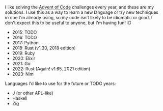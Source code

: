 I like solving the [Advent of Code](https://adventofcode.com/) challenges every year, and these are my solutions. I use this as a way to learn a new language or try new techniques in one I'm already using, so my code isn't likely to be idiomatic or good. I don't expect this to be useful to anyone, but I'm having fun! :D

- 2015: TODO
- 2016: TODO
- 2017: Python
- 2018: Rust (v1.30, 2018 edition)
- 2019: Ruby
- 2020: Elixir
- 2021: Go
- 2022: Rust (Again! v1.65, 2021 edition)
- 2023: Nim

Languages I'd like to use for the future or TODO years:
- J (or other APL-like)
- Haskell
- Zig

